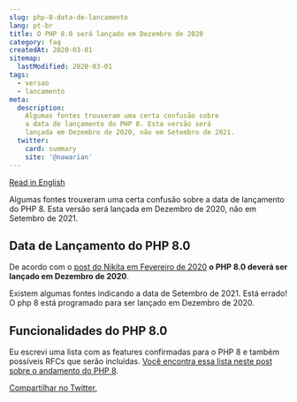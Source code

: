 ```yaml
---
slug: php-8-data-de-lancamento
lang: pt-br
title: O PHP 8.0 será lançado em Dezembro de 2020
category: faq
createdAt: 2020-03-01
sitemap:
  lastModified: 2020-03-01
tags:
  - versao
  - lancamento
meta:
  description:
    Algumas fontes trouxeram uma certa confusão sobre
    a data de lançamento do PHP 8. Esta versão será
    lançada em Dezembro de 2020, não em Setembro de 2021.
  twitter:
    card: summary
    site: '@nawarian'
---
```


[Read in English](/en/issue/php-8-release-date/)

Algumas fontes trouxeram uma certa confusão sobre
a data de lançamento do PHP 8. Esta versão será
lançada em Dezembro de 2020, não em Setembro de 2021.

## Data de Lançamento do PHP 8.0

De acordo com o [post do Nikita em Fevereiro de 2020](https://twitter.com/nikita_ppv/status/1226791766088704000)
**o PHP 8.0 deverá ser lançado em Dezembro de 2020**.

Existem algumas fontes indicando a data de Setembro de 2021.
Está errado! O php 8 está programado para ser lançado em
Dezembro de 2020.

## Funcionalidades do PHP 8.0

Eu escrevi uma lista com as features confirmadas
para o PHP 8 e também possíveis RFCs que serão
incluídas. [Você encontra essa lista neste post sobre o andamento do PHP 8](/br/edicao/andamento-php-8/).

[Compartilhar no Twitter.](https://twitter.com/intent/tweet?text=O+PHP+8.0+será+lançado+em+Dezembro+de+2020!+-+Veja+https://thephp.website/br/edicao/php-8-data-de-lancamento/)

<script type="application/ld+json">
{
    "@context": "https://schema.org",
    "@type": "FAQPage",
    "mainEntity": [
        {
            "@type": "Question",
            "name": "Qual a data de lançamento do PHP 8?",
            "acceptedAnswer": {
                "@type": "Answer",
                "text": "O PHP 8.0 deverá ser lançado em Dezembro de 2020.<a href={{ $page->getUrl() }}>Leia Mais.</a>"
            }
        }
    ]
}
</script>
